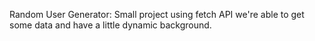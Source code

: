 Random User Generator:
Small project using fetch API
we're able to get some data and have a little dynamic background.

